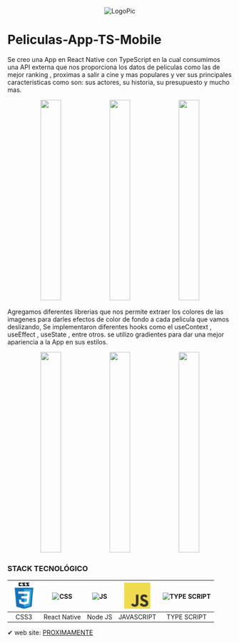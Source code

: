 
 <p align='center'>
  <img alt='LogoPic' src='https://reactnative.dev/img/header_logo.svg'   width='200px' height='200px' />
</p>

# Peliculas-App-TS-Mobile

Se creo una App en React Native con TypeScript en la cual consumimos una API externa que nos proporciona los datos de peliculas como las de mejor ranking , proximas a salir a cine y mas populares y ver sus principales caracteristicas como son: sus actores, su historia, su presupuesto y mucho mas.


<p align="center">
<img  src="https://user-images.githubusercontent.com/76981775/134852270-54a8b55c-0cf6-4cdc-aae6-85d6f47429b1.png" width="30%" height='450px'>
<img  src="https://user-images.githubusercontent.com/76981775/134852318-a3c43726-cde4-4f46-b4ec-b0e553e872e0.png" width="30%" height='450px'>
<img  src="https://user-images.githubusercontent.com/76981775/134852352-77d4fdaa-7e0a-43f3-902d-2b45b56673e1.png" width="30%" height='450px'>
</p>

Agregamos diferentes librerias que nos permite extraer los colores de las imagenes para darles efectos de color de fondo a cada pelicula que vamos deslizando, Se implementaron diferentes hooks como el useContext , useEffect , useState , entre otros. se utilizo gradientes para dar una mejor apariencia a la App en sus estilos.

<p align="center">
<img  src="https://user-images.githubusercontent.com/76981775/134852439-e5adf465-d6f4-4240-bbd0-f8addc74da5c.png" width="30%" height='450px'>
<img  src="https://user-images.githubusercontent.com/76981775/134852490-f3aec151-9afd-4f3d-9a45-5ad334031a49.png" width="30%" height='450px'>
<img  src="https://user-images.githubusercontent.com/76981775/134852645-73e49a3d-d676-492b-8f68-5282561f08d0.png" width="30%" height='450px'>
</p>

### STACK TECNOLÓGICO

| <img src="https://raw.githubusercontent.com/devicons/devicon/master/icons/css3/css3-original-wordmark.svg" width="60" alt="HTML"> |<img src="https://reactnative.dev/img/header_logo.svg" width="60" alt="CSS"> | <img src="https://external-content.duckduckgo.com/iu/?u=https%3A%2F%2Fupload.wikimedia.org%2Fwikipedia%2Fcommons%2Fthumb%2F7%2F7e%2FNode.js_logo_2015.svg%2F1280px-Node.js_logo_2015.svg.png&f=1&nofb=1" width="60" alt="JS"> |<img src="https://raw.githubusercontent.com/devicons/devicon/master/icons/javascript/javascript-original.svg" width="60" alt="REACT"> | <img src="https://res.cloudinary.com/practicaldev/image/fetch/s--6McQQU7i--/c_imagga_scale,f_auto,fl_progressive,h_900,q_auto,w_1600/https://dev-to-uploads.s3.amazonaws.com/i/j4hwcf7lntmqyha7ras5.png" width="70" alt="TYPE SCRIPT"> |
| :------------: | :------------: | :------------: | :------------: | :------------: | 
| CSS3  | React Native | Node JS | JAVASCRIPT | TYPE SCRIPT |

✔ web site:  <a href="https://github.com/MJULIAN90/Peliculas-App-TS-Mobile" target="_blank">
PROXIMAMENTE
</a> 
